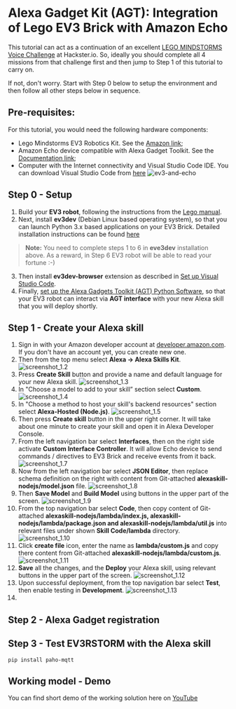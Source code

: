 # Alexa Gadget Kit (AGT): Integration of Lego EV3 Brick with Amazon Echo
This tutorial can act as a continuation of an excellent [LEGO MINDSTORMS Voice Challenge](https://www.hackster.io/alexagadgets/lego-mindstorms-voice-challenge-setup-17300f) at Hackster.io. So, ideally you should complete all 4 missions from that challenge first and then jump to Step 1 of this tutorial to carry on.

If not, don't worry. Start with Step 0 below to setup the environment and then follow all other steps below in sequence.

## Pre-requisites: 
For this tutorial, you would need the following hardware components:
- Lego Mindstorms EV3 Robotics Kit. See the [Amazon link](https://www.amazon.co.uk/LEGO-31313-MINDSTORMS-Servo-Motor-Programmable/dp/B00BMKLVJ6);
- Amazon Echo device compatible with Alexa Gadget Toolkit. See the [Documentation link](https://developer.amazon.com/docs/alexa-gadgets-toolkit/understand-alexa-gadgets-toolkit.html#devices);
- Computer with the Internet connectivity and Visual Studio Code IDE. You can download Visual Studio Code from [here](https://code.visualstudio.com/download)
![ev3-and-echo](images/EV3_and_Echo_scene.jpg)

## Step 0 - Setup
1. Build your **EV3 robot**, following the instructions from the [Lego manual](https://www.lego.com/cdn/cs/set/assets/blt2fdb839be7a53b96/31313_EV3RSTORM_2016.pdf).
2. Next, install **ev3dev** (Debian Linux based operating system), so that you can launch Python 3.x based applications  on your EV3 Brick. Detailed installation instructions can be found [here](https://www.ev3dev.org/docs/getting-started/)
> **Note:** You need to complete steps 1 to 6 in **eve3dev** installation above. As a reward, in Step 6 EV3 robot will be able to read your fortune :-)
3. Then install **ev3dev-browser** extension as described in [Set up Visual Studio Code](https://www.hackster.io/alexagadgets/lego-mindstorms-voice-challenge-setup-17300f#toc-set-up-visual-studio-code-4).
4. Finally, [set up the Alexa Gadgets Toolkit (AGT) Python Software](https://www.hackster.io/alexagadgets/lego-mindstorms-voice-challenge-setup-17300f#toc-set-up-the-alexa-gadgets-toolkit-python-software-5), so that your EV3 robot can interact via **AGT interface** with your new Alexa skill that you will deploy shortly.

## Step 1 - Create your Alexa skill
1. Sign in with your Amazon developer account at [developer.amazon.com](https://developer.amazon.com/). If you don't have an account yet, you can create new one.
2. Then from the top menu select **Alexa -> Alexa Skills Kit**. ![screenshot_1.2](images/screenshot_step1.2.png)
3. Press **Create Skill** button and provide a name and default language for your new Alexa skill. ![screenshot_1.3](images/screenshot_step1.3.png)
4. In "Choose a model to add to your skill” section select **Custom**. ![screenshot_1.4](images/screenshot_step1.4.png)
5. In "Choose a method to host your skill's backend resources" section select **Alexa-Hosted (Node.js)**. ![screenshot_1.5](images/screenshot_step1.5.png)
6. Then press **Create skill** button in the upper right corner. It will take about one minute to create your skill and open it in Alexa Developer Console.
7. From the left navigation bar select **Interfaces**, then on the right side activate **Custom Interface Controller**. It will allow Echo device to send commands / directives to EV3 Brick and receive events from it back. ![screenshot_1.7](images/screenshot_step1.7.png)
8. Now from the left navigation bar select **JSON Editor**, then replace schema definition on the right with content from Git-attached **alexaskill-nodejs/model.json** file. ![screenshot_1.8](images/screenshot_step1.8.png)
9. Then **Save Model** and **Build Model** using buttons in the upper part of the screen. ![screenshot_1.9](images/screenshot_step1.9.png)
10. From the top navigation bar select **Code**, then copy content of Git-attached **alexaskill-nodejs/lambda/index.js, alexaskill-nodejs/lambda/package.json and alexaskill-nodejs/lambda/util.js** into relevant files under shown **Skill Code/lambda** directory. ![screenshot_1.10](images/screenshot_step1.10.png)
11. Click **create file** icon, enter the name as **lambda/custom.js** and copy there content from Git-attached **alexaskill-nodejs/lambda/custom.js**. ![screenshot_1.11](images/screenshot_step1.11.png)
12. **Save** all the changes, and the **Deploy** your Alexa skill, using relevant buttons in the upper part of the screen. ![screenshot_1.12](images/screenshot_step1.12.png)
13. Upon successful deployment, from the top navigation bar select **Test**, then enable testing in **Development**. ![screenshot_1.13](images/screenshot_step1.13.png)
14. 

## Step 2 - Alexa Gadget registration

## Step 3 - Test EV3RSTORM with the Alexa skill


```
pip install paho-mqtt
```

## Working model - Demo
You can find short demo of the working solution here on [YouTube](https://youtu.be/Gui9sqyglFw)

